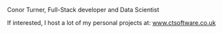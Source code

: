 Conor Turner, Full-Stack developer and Data Scientist

If interested, I host a lot of my personal projects at: www.ctsoftware.co.uk
